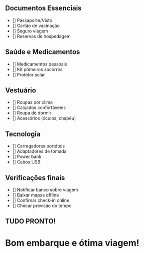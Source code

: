 ## Documentos Essenciais
- [] Passaporte/Visto
- [] Cartão de vacinação
- [] Seguro viagem
- [] Reservas de hospedagem

## Saúde e Medicamentos
- [] Medicamentos pessoais
- [] Kit primeiros socorros
- [] Protetor solar

## Vestuário
- [] Roupas por clima
- [] Calçados confortáveeis
- [] Roupa de dormir
- [] Acessórios (óculos, chapéu)

## Tecnologia
- [] Carregadores portáteis
- [] Adaptadores de tomada
- [] Power bank
- [] Cabos USB

## Verificações finais
- [] Notificar banco sobre viagem
- [] Baixar mapas offline
- [] Confirnar check-in online
- [] Checar previsão do tempo

## TUDO PRONTO!
# Bom embarque e ótima viagem!